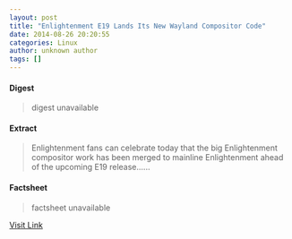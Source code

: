 ```yaml
---
layout: post
title: "Enlightenment E19 Lands Its New Wayland Compositor Code"
date: 2014-08-26 20:20:55
categories: Linux
author: unknown author
tags: []
---
```



#### Digest
>digest unavailable

#### Extract
>Enlightenment fans can celebrate today that the big Enlightenment compositor work has been merged to mainline Enlightenment ahead of the upcoming E19 release......

#### Factsheet
>factsheet unavailable

[Visit Link](http://www.phoronix.com/vr.php?view=MTc3MzM)


